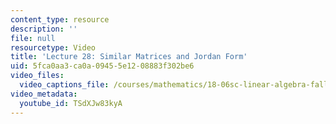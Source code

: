 ```yaml
---
content_type: resource
description: ''
file: null
resourcetype: Video
title: 'Lecture 28: Similar Matrices and Jordan Form'
uid: 5fca0aa3-ca0a-0945-5e12-08883f302be6
video_files:
  video_captions_file: /courses/mathematics/18-06sc-linear-algebra-fall-2011/positive-definite-matrices-and-applications/similar-matrices-and-jordan-form/lecture-28-similar-matrices-and-jordan-form/TSdXJw83kyA.vtt
video_metadata:
  youtube_id: TSdXJw83kyA
---
```

